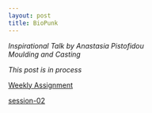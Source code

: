 ```yaml
---
layout: post
title: BioPunk
---
```

*Inspirational Talk by Anastasia Pistofidou*  
*Moulding and Casting*  


*This post is in process*  

[Weekly Assignment](https://hackmd.io/@fablabbcn/SyLUuOS38#Weekly-Assignment---Moulding-and-Casting)

[session-02](https://hackmd.io/@fablabbcn/SyLUuOS38#Session-02---Building-a-Circular-Maker-Space---11062020)
